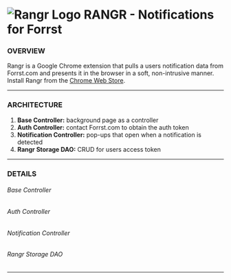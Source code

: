 ![Rangr Logo](http://bit.ly/GA6sWK) RANGR - Notifications for Forrst 
====================================================================

### OVERVIEW

Rangr is a Google Chrome extension that pulls a users notification data from Forrst.com and presents it in the browser in a 
soft, non-intrusive manner. Install Rangr from the [Chrome Web Store](https://chrome.google.com/webstore/category/home).

* * *

### ARCHITECTURE

1. **Base Controller:** background page as a controller
2. **Auth Controller:** contact Forrst.com to obtain the auth token
3. **Notification Controller:** pop-ups that open when a notification is detected
4. **Rangr Storage DAO:** CRUD for users access token

* * *

### DETAILS

###### Base Controller

###### Auth Controller

###### Notification Controller

###### Rangr Storage DAO

* * *